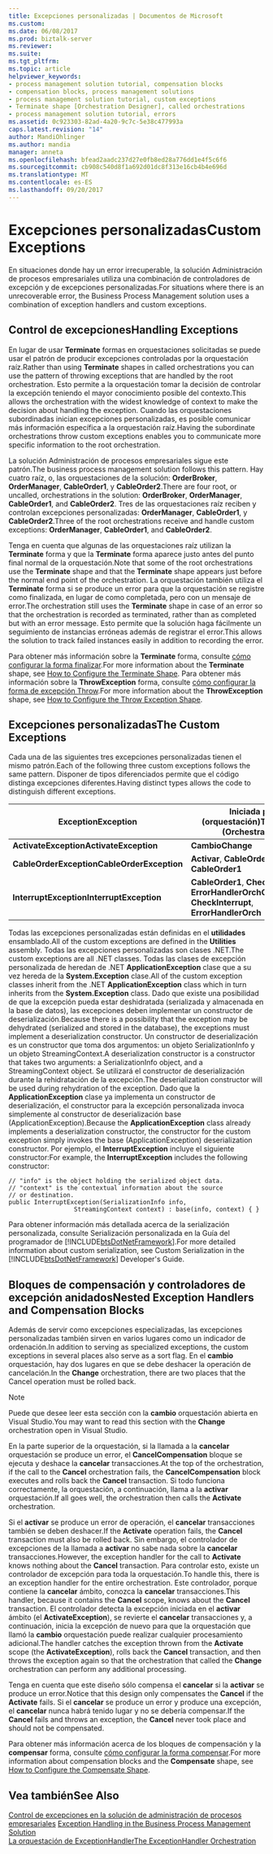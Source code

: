 ```yaml
---
title: Excepciones personalizadas | Documentos de Microsoft
ms.custom: 
ms.date: 06/08/2017
ms.prod: biztalk-server
ms.reviewer: 
ms.suite: 
ms.tgt_pltfrm: 
ms.topic: article
helpviewer_keywords:
- process management solution tutorial, compensation blocks
- compensation blocks, process management solutions
- process management solution tutorial, custom exceptions
- Terminate shape [Orchestration Designer], called orchestrations
- process management solution tutorial, errors
ms.assetid: 0c923303-82ad-4a20-9c7c-5e38c477993a
caps.latest.revision: "14"
author: MandiOhlinger
ms.author: mandia
manager: anneta
ms.openlocfilehash: bfead2aadc237d27e0fb8ed28a776dd1e4f5c6f6
ms.sourcegitcommit: cb908c540d8f1a692d01dc8f313e16cb4b4e696d
ms.translationtype: MT
ms.contentlocale: es-ES
ms.lasthandoff: 09/20/2017
---
```

# <a name="custom-exceptions"></a><span data-ttu-id="fd8a1-102">Excepciones personalizadas</span><span class="sxs-lookup"><span data-stu-id="fd8a1-102">Custom Exceptions</span></span>
<span data-ttu-id="fd8a1-103">En situaciones donde hay un error irrecuperable, la solución Administración de procesos empresariales utiliza una combinación de controladores de excepción y de excepciones personalizadas.</span><span class="sxs-lookup"><span data-stu-id="fd8a1-103">For situations where there is an unrecoverable error, the Business Process Management solution uses a combination of exception handlers and custom exceptions.</span></span>  
  
## <a name="handling-exceptions"></a><span data-ttu-id="fd8a1-104">Control de excepciones</span><span class="sxs-lookup"><span data-stu-id="fd8a1-104">Handling Exceptions</span></span>  
 <span data-ttu-id="fd8a1-105">En lugar de usar **Terminate** formas en orquestaciones solicitadas se puede usar el patrón de producir excepciones controladas por la orquestación raíz.</span><span class="sxs-lookup"><span data-stu-id="fd8a1-105">Rather than using **Terminate** shapes in called orchestrations you can use the pattern of throwing exceptions that are handled by the root orchestration.</span></span> <span data-ttu-id="fd8a1-106">Esto permite a la orquestación tomar la decisión de controlar la excepción teniendo el mayor conocimiento posible del contexto.</span><span class="sxs-lookup"><span data-stu-id="fd8a1-106">This allows the orchestration with the widest knowledge of context to make the decision about handling the exception.</span></span> <span data-ttu-id="fd8a1-107">Cuando las orquestaciones subordinadas inician excepciones personalizadas, es posible comunicar más información específica a la orquestación raíz.</span><span class="sxs-lookup"><span data-stu-id="fd8a1-107">Having the subordinate orchestrations throw custom exceptions enables you to communicate more specific information to the root orchestration.</span></span>  
  
 <span data-ttu-id="fd8a1-108">La solución Administración de procesos empresariales sigue este patrón.</span><span class="sxs-lookup"><span data-stu-id="fd8a1-108">The business process management solution follows this pattern.</span></span> <span data-ttu-id="fd8a1-109">Hay cuatro raíz, o, las orquestaciones de la solución: **OrderBroker**, **OrderManager**, **CableOrder1**, y **CableOrder2**.</span><span class="sxs-lookup"><span data-stu-id="fd8a1-109">There are four root, or uncalled, orchestrations in the solution: **OrderBroker**, **OrderManager**, **CableOrder1**, and **CableOrder2**.</span></span> <span data-ttu-id="fd8a1-110">Tres de las orquestaciones raíz reciben y controlan excepciones personalizadas: **OrderManager**, **CableOrder1**, y **CableOrder2**.</span><span class="sxs-lookup"><span data-stu-id="fd8a1-110">Three of the root orchestrations receive and handle custom exceptions: **OrderManager**, **CableOrder1**, and **CableOrder2**.</span></span>  
  
 <span data-ttu-id="fd8a1-111">Tenga en cuenta que algunas de las orquestaciones raíz utilizan la **Terminate** forma y que la **Terminate** forma aparece justo antes del punto final normal de la orquestación.</span><span class="sxs-lookup"><span data-stu-id="fd8a1-111">Note that some of the root orchestrations use the **Terminate** shape and that the **Terminate** shape appears just before the normal end point of the orchestration.</span></span> <span data-ttu-id="fd8a1-112">La orquestación también utiliza el **Terminate** forma si se produce un error para que la orquestación se registre como finalizada, en lugar de como completada, pero con un mensaje de error.</span><span class="sxs-lookup"><span data-stu-id="fd8a1-112">The orchestration still uses the **Terminate** shape in case of an error so that the orchestration is recorded as terminated, rather than as completed but with an error message.</span></span> <span data-ttu-id="fd8a1-113">Esto permite que la solución haga fácilmente un seguimiento de instancias erróneas además de registrar el error.</span><span class="sxs-lookup"><span data-stu-id="fd8a1-113">This allows the solution to track failed instances easily in addition to recording the error.</span></span>  
  
 <span data-ttu-id="fd8a1-114">Para obtener más información sobre la **Terminate** forma, consulte [cómo configurar la forma finalizar](../core/how-to-configure-the-terminate-shape.md).</span><span class="sxs-lookup"><span data-stu-id="fd8a1-114">For more information about the **Terminate** shape, see [How to Configure the Terminate Shape](../core/how-to-configure-the-terminate-shape.md).</span></span> <span data-ttu-id="fd8a1-115">Para obtener más información sobre la **ThrowException** forma, consulte [cómo configurar la forma de excepción Throw](../core/how-to-configure-the-throw-exception-shape.md).</span><span class="sxs-lookup"><span data-stu-id="fd8a1-115">For more information about the **ThrowException** shape, see [How to Configure the Throw Exception Shape](../core/how-to-configure-the-throw-exception-shape.md).</span></span>  
  
## <a name="the-custom-exceptions"></a><span data-ttu-id="fd8a1-116">Excepciones personalizadas</span><span class="sxs-lookup"><span data-stu-id="fd8a1-116">The Custom Exceptions</span></span>  
 <span data-ttu-id="fd8a1-117">Cada una de las siguientes tres excepciones personalizadas tienen el mismo patrón.</span><span class="sxs-lookup"><span data-stu-id="fd8a1-117">Each of the following three custom exceptions follows the same pattern.</span></span> <span data-ttu-id="fd8a1-118">Disponer de tipos diferenciados permite que el código distinga excepciones diferentes.</span><span class="sxs-lookup"><span data-stu-id="fd8a1-118">Having distinct types allows the code to distinguish different exceptions.</span></span>  
  
|<span data-ttu-id="fd8a1-119">Exception</span><span class="sxs-lookup"><span data-stu-id="fd8a1-119">Exception</span></span>|<span data-ttu-id="fd8a1-120">Iniciada por (orquestación)</span><span class="sxs-lookup"><span data-stu-id="fd8a1-120">Thrown By (Orchestration)</span></span>|  
|---------------|---------------------------------|  
|<span data-ttu-id="fd8a1-121">**ActivateException**</span><span class="sxs-lookup"><span data-stu-id="fd8a1-121">**ActivateException**</span></span>|<span data-ttu-id="fd8a1-122">**Cambio**</span><span class="sxs-lookup"><span data-stu-id="fd8a1-122">**Change**</span></span>|  
|<span data-ttu-id="fd8a1-123">**CableOrderException**</span><span class="sxs-lookup"><span data-stu-id="fd8a1-123">**CableOrderException**</span></span>|<span data-ttu-id="fd8a1-124">**Activar**, **CableOrder1**</span><span class="sxs-lookup"><span data-stu-id="fd8a1-124">**Activate**, **CableOrder1**</span></span>|  
|<span data-ttu-id="fd8a1-125">**InterruptException**</span><span class="sxs-lookup"><span data-stu-id="fd8a1-125">**InterruptException**</span></span>|<span data-ttu-id="fd8a1-126">**CableOrder1**, **CheckInterrupt**, **ErrorHandlerOrch**</span><span class="sxs-lookup"><span data-stu-id="fd8a1-126">**CableOrder1**, **CheckInterrupt**, **ErrorHandlerOrch**</span></span>|  
  
 <span data-ttu-id="fd8a1-127">Todas las excepciones personalizadas están definidas en el **utilidades** ensamblado.</span><span class="sxs-lookup"><span data-stu-id="fd8a1-127">All of the custom exceptions are defined in the **Utilities** assembly.</span></span> <span data-ttu-id="fd8a1-128">Todas las excepciones personalizadas son clases .NET.</span><span class="sxs-lookup"><span data-stu-id="fd8a1-128">The custom exceptions are all .NET classes.</span></span> <span data-ttu-id="fd8a1-129">Todas las clases de excepción personalizada de heredan de .NET **ApplicationException** clase que a su vez hereda de la **System.Exception** clase.</span><span class="sxs-lookup"><span data-stu-id="fd8a1-129">All of the custom exception classes inherit from the .NET **ApplicationException** class which in turn inherits from the **System.Exception** class.</span></span> <span data-ttu-id="fd8a1-130">Dado que existe una posibilidad de que la excepción pueda estar deshidratada (serializada y almacenada en la base de datos), las excepciones deben implementar un constructor de deserialización.</span><span class="sxs-lookup"><span data-stu-id="fd8a1-130">Because there is a possibility that the exception may be dehydrated (serialized and stored in the database), the exceptions must implement a deserialization constructor.</span></span> <span data-ttu-id="fd8a1-131">Un constructor de deserialización es un constructor que toma dos argumentos: un objeto SerializationInfo y un objeto StreamingContext.</span><span class="sxs-lookup"><span data-stu-id="fd8a1-131">A deserialization constructor is a constructor that takes two arguments: a SerializationInfo object, and a StreamingContext object.</span></span> <span data-ttu-id="fd8a1-132">Se utilizará el constructor de deserialización durante la rehidratación de la excepción.</span><span class="sxs-lookup"><span data-stu-id="fd8a1-132">The deserialization constructor will be used during rehydration of the exception.</span></span> <span data-ttu-id="fd8a1-133">Dado que la **ApplicationException** clase ya implementa un constructor de deserialización, el constructor para la excepción personalizada invoca simplemente al constructor de deserialización base (ApplicationException).</span><span class="sxs-lookup"><span data-stu-id="fd8a1-133">Because the **ApplicationException** class already implements a deserialization constructor, the constructor for the custom exception simply invokes the base (ApplicationException) deserialization constructor.</span></span> <span data-ttu-id="fd8a1-134">Por ejemplo, el **InterruptException** incluye el siguiente constructor:</span><span class="sxs-lookup"><span data-stu-id="fd8a1-134">For example, the **InterruptException** includes the following constructor:</span></span>  
  
```  
// "info" is the object holding the serialized object data.  
// "context" is the contextual information about the source  
// or destination.  
public InterruptException(SerializationInfo info,  
                  StreamingContext context) : base(info, context) { }  
```  
  
 <span data-ttu-id="fd8a1-135">Para obtener información más detallada acerca de la serialización personalizada, consulte Serialización personalizada en la Guía del programador de [!INCLUDE[btsDotNetFramework](../includes/btsdotnetframework-md.md)].</span><span class="sxs-lookup"><span data-stu-id="fd8a1-135">For more detailed information about custom serialization, see Custom Serialization in the [!INCLUDE[btsDotNetFramework](../includes/btsdotnetframework-md.md)] Developer's Guide.</span></span>  
  
## <a name="nested-exception-handlers-and-compensation-blocks"></a><span data-ttu-id="fd8a1-136">Bloques de compensación y controladores de excepción anidados</span><span class="sxs-lookup"><span data-stu-id="fd8a1-136">Nested Exception Handlers and Compensation Blocks</span></span>  
 <span data-ttu-id="fd8a1-137">Además de servir como excepciones especializadas, las excepciones personalizadas también sirven en varios lugares como un indicador de ordenación.</span><span class="sxs-lookup"><span data-stu-id="fd8a1-137">In addition to serving as specialized exceptions, the custom exceptions in several places also serve as a sort flag.</span></span> <span data-ttu-id="fd8a1-138">En el **cambio** orquestación, hay dos lugares en que se debe deshacer la operación de cancelación.</span><span class="sxs-lookup"><span data-stu-id="fd8a1-138">In the **Change** orchestration, there are two places that the Cancel operation must be rolled back.</span></span>  
  
> [!NOTE]
>  <span data-ttu-id="fd8a1-139">Puede que desee leer esta sección con la **cambio** orquestación abierta en Visual Studio.</span><span class="sxs-lookup"><span data-stu-id="fd8a1-139">You may want to read this section with the **Change** orchestration open in Visual Studio.</span></span>  
  
 <span data-ttu-id="fd8a1-140">En la parte superior de la orquestación, si la llamada a la **cancelar** orquestación se produce un error, el **CancelCompensation** bloque se ejecuta y deshace la **cancelar** transacciones.</span><span class="sxs-lookup"><span data-stu-id="fd8a1-140">At the top of the orchestration, if the call to the **Cancel** orchestration fails, the **CancelCompensation** block executes and rolls back the **Cancel** transaction.</span></span> <span data-ttu-id="fd8a1-141">Si todo funciona correctamente, la orquestación, a continuación, llama a la **activar** orquestación.</span><span class="sxs-lookup"><span data-stu-id="fd8a1-141">If all goes well, the orchestration then calls the **Activate** orchestration.</span></span>  
  
 <span data-ttu-id="fd8a1-142">Si el **activar** se produce un error de operación, el **cancelar** transacciones también se deben deshacer.</span><span class="sxs-lookup"><span data-stu-id="fd8a1-142">If the **Activate** operation fails, the **Cancel** transaction must also be rolled back.</span></span> <span data-ttu-id="fd8a1-143">Sin embargo, el controlador de excepciones de la llamada a **activar** no sabe nada sobre la **cancelar** transacciones.</span><span class="sxs-lookup"><span data-stu-id="fd8a1-143">However, the exception handler for the call to **Activate** knows nothing about the **Cancel** transaction.</span></span> <span data-ttu-id="fd8a1-144">Para controlar esto, existe un controlador de excepción para toda la orquestación.</span><span class="sxs-lookup"><span data-stu-id="fd8a1-144">To handle this, there is an exception handler for the entire orchestration.</span></span> <span data-ttu-id="fd8a1-145">Este controlador, porque contiene la **cancelar** ámbito, conozca la **cancelar** transacciones.</span><span class="sxs-lookup"><span data-stu-id="fd8a1-145">This handler, because it contains the **Cancel** scope, knows about the **Cancel** transaction.</span></span> <span data-ttu-id="fd8a1-146">El controlador detecta la excepción iniciada en el **activar** ámbito (el **ActivateException**), se revierte el **cancelar** transacciones y, a continuación, inicia la excepción de nuevo para que la orquestación que llamó la **cambio** orquestación puede realizar cualquier procesamiento adicional.</span><span class="sxs-lookup"><span data-stu-id="fd8a1-146">The handler catches the exception thrown from the **Activate** scope (the **ActivateException**), rolls back the **Cancel** transaction, and then throws the exception again so that the orchestration that called the **Change** orchestration can perform any additional processing.</span></span>  
  
 <span data-ttu-id="fd8a1-147">Tenga en cuenta que este diseño sólo compensa el **cancelar** si la **activar** se produce un error.</span><span class="sxs-lookup"><span data-stu-id="fd8a1-147">Notice that this design only compensates the **Cancel** if the **Activate** fails.</span></span> <span data-ttu-id="fd8a1-148">Si el **cancelar** se produce un error y produce una excepción, el **cancelar** nunca habrá tenido lugar y no se debería compensar.</span><span class="sxs-lookup"><span data-stu-id="fd8a1-148">If the **Cancel** fails and throws an exception, the **Cancel** never took place and should not be compensated.</span></span>  
  
 <span data-ttu-id="fd8a1-149">Para obtener más información acerca de los bloques de compensación y la **compensar** forma, consulte [cómo configurar la forma compensar](../core/how-to-configure-the-compensate-shape.md).</span><span class="sxs-lookup"><span data-stu-id="fd8a1-149">For more information about compensation blocks and the **Compensate** shape, see [How to Configure the Compensate Shape](../core/how-to-configure-the-compensate-shape.md).</span></span>  
  
## <a name="see-also"></a><span data-ttu-id="fd8a1-150">Vea también</span><span class="sxs-lookup"><span data-stu-id="fd8a1-150">See Also</span></span>  
 <span data-ttu-id="fd8a1-151">[Control de excepciones en la solución de administración de procesos empresariales](../core/exception-handling-in-the-business-process-management-solution.md) </span><span class="sxs-lookup"><span data-stu-id="fd8a1-151">[Exception Handling in the Business Process Management Solution](../core/exception-handling-in-the-business-process-management-solution.md) </span></span>  
 [<span data-ttu-id="fd8a1-152">La orquestación de ExceptionHandler</span><span class="sxs-lookup"><span data-stu-id="fd8a1-152">The ExceptionHandler Orchestration</span></span>](../core/the-exceptionhandler-orchestration.md)
